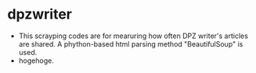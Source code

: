 # dpzwriter
  - This scrayping codes are for mearuring how often DPZ writer's articles are shared. A phython-based html parsing method "BeautifulSoup" is used.
  - hogehoge.
